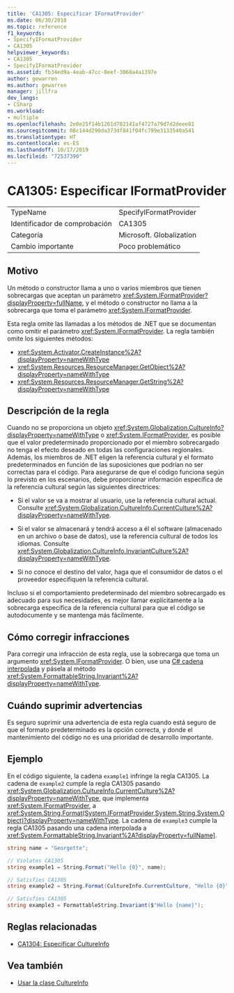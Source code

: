 ```yaml
---
title: 'CA1305: Especificar IFormatProvider'
ms.date: 06/30/2018
ms.topic: reference
f1_keywords:
- SpecifyIFormatProvider
- CA1305
helpviewer_keywords:
- CA1305
- SpecifyIFormatProvider
ms.assetid: fb34ed9a-4eab-47cc-8eef-3068a4a1397e
author: gewarren
ms.author: gewarren
manager: jillfra
dev_langs:
- CSharp
ms.workload:
- multiple
ms.openlocfilehash: 2e0e25f14b1261d782141af4727a79d7d2deee81
ms.sourcegitcommit: 08c144d290da373df841f04fc799e3133540a541
ms.translationtype: HT
ms.contentlocale: es-ES
ms.lasthandoff: 10/17/2019
ms.locfileid: "72537390"
---
```

# <a name="ca1305-specify-iformatprovider"></a>CA1305: Especificar IFormatProvider

|||
|-|-|
|TypeName|SpecifyIFormatProvider|
|Identificador de comprobación|CA1305|
|Categoría|Microsoft. Globalization|
|Cambio importante|Poco problemático|

## <a name="cause"></a>Motivo

Un método o constructor llama a uno o varios miembros que tienen sobrecargas que aceptan un parámetro <xref:System.IFormatProvider?displayProperty=fullName>, y el método o constructor no llama a la sobrecarga que toma el parámetro <xref:System.IFormatProvider>.

Esta regla omite las llamadas a los métodos de .NET que se documentan como omitir el parámetro <xref:System.IFormatProvider>. La regla también omite los siguientes métodos:

- <xref:System.Activator.CreateInstance%2A?displayProperty=nameWithType>
- <xref:System.Resources.ResourceManager.GetObject%2A?displayProperty=nameWithType>
- <xref:System.Resources.ResourceManager.GetString%2A?displayProperty=nameWithType>

## <a name="rule-description"></a>Descripción de la regla

Cuando no se proporciona un objeto <xref:System.Globalization.CultureInfo?displayProperty=nameWithType> o <xref:System.IFormatProvider>, es posible que el valor predeterminado proporcionado por el miembro sobrecargado no tenga el efecto deseado en todas las configuraciones regionales. Además, los miembros de .NET eligen la referencia cultural y el formato predeterminados en función de las suposiciones que podrían no ser correctas para el código. Para asegurarse de que el código funciona según lo previsto en los escenarios, debe proporcionar información específica de la referencia cultural según las siguientes directrices:

- Si el valor se va a mostrar al usuario, use la referencia cultural actual. Consulte <xref:System.Globalization.CultureInfo.CurrentCulture%2A?displayProperty=nameWithType>.

- Si el valor se almacenará y tendrá acceso a él el software (almacenado en un archivo o base de datos), use la referencia cultural de todos los idiomas. Consulte <xref:System.Globalization.CultureInfo.InvariantCulture%2A?displayProperty=nameWithType>.

- Si no conoce el destino del valor, haga que el consumidor de datos o el proveedor especifiquen la referencia cultural.

Incluso si el comportamiento predeterminado del miembro sobrecargado es adecuado para sus necesidades, es mejor llamar explícitamente a la sobrecarga específica de la referencia cultural para que el código se autodocumente y se mantenga más fácilmente.

## <a name="how-to-fix-violations"></a>Cómo corregir infracciones

Para corregir una infracción de esta regla, use la sobrecarga que toma un argumento <xref:System.IFormatProvider>. O bien, use una [ C# cadena interpolada](/dotnet/csharp/tutorials/string-interpolation) y pásela al método <xref:System.FormattableString.Invariant%2A?displayProperty=nameWithType>.

## <a name="when-to-suppress-warnings"></a>Cuándo suprimir advertencias

Es seguro suprimir una advertencia de esta regla cuando está seguro de que el formato predeterminado es la opción correcta, y donde el mantenimiento del código no es una prioridad de desarrollo importante.

## <a name="example"></a>Ejemplo

En el código siguiente, la cadena `example1` infringe la regla CA1305. La cadena de `example2` cumple la regla CA1305 pasando <xref:System.Globalization.CultureInfo.CurrentCulture%2A?displayProperty=nameWithType>, que implementa <xref:System.IFormatProvider>, a <xref:System.String.Format(System.IFormatProvider,System.String,System.Object)?displayProperty=nameWithType>. La cadena de `example3` cumple la regla CA1305 pasando una cadena interpolada a <xref:System.FormattableString.Invariant%2A?displayProperty=fullName]>.

```csharp
string name = "Georgette";

// Violates CA1305
string example1 = String.Format("Hello {0}", name);

// Satisfies CA1305
string example2 = String.Format(CultureInfo.CurrentCulture, "Hello {0}", name);

// Satisfies CA1305
string example3 = FormattableString.Invariant($"Hello {name}");
```

## <a name="related-rules"></a>Reglas relacionadas

- [CA1304: Especificar CultureInfo](../code-quality/ca1304.md)

## <a name="see-also"></a>Vea también

- [Usar la clase CultureInfo](/dotnet/standard/globalization-localization/globalization#work-with-culture-specific-settings)
